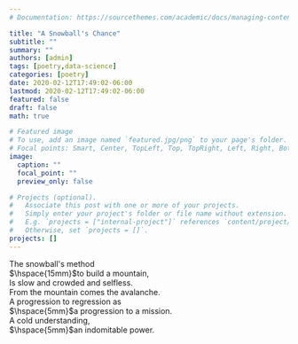 ```yaml
---
# Documentation: https://sourcethemes.com/academic/docs/managing-content/

title: "A Snowball's Chance"
subtitle: ""
summary: ""
authors: [admin]
tags: [poetry,data-science]
categories: [poetry]
date: 2020-02-12T17:49:02-06:00
lastmod: 2020-02-12T17:49:02-06:00
featured: false
draft: false
math: true

# Featured image
# To use, add an image named `featured.jpg/png` to your page's folder.
# Focal points: Smart, Center, TopLeft, Top, TopRight, Left, Right, BottomLeft, Bottom, BottomRight.
image:
  caption: ""
  focal_point: ""
  preview_only: false

# Projects (optional).
#   Associate this post with one or more of your projects.
#   Simply enter your project's folder or file name without extension.
#   E.g. `projects = ["internal-project"]` references `content/project/deep-learning/index.md`.
#   Otherwise, set `projects = []`.
projects: []
---
```

The snowball's method  
$\hspace{15mm}$to build a mountain,  
Is slow and crowded and selfless.  
From the mountain comes the avalanche.  
A progression to regression as  
$\hspace{5mm}$a progression to a mission.  
A cold understanding,  
$\hspace{5mm}$an indomitable power.  
